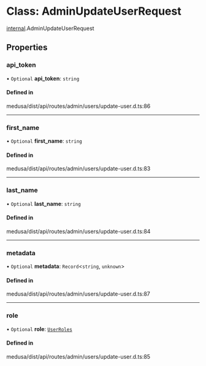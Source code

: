 # Class: AdminUpdateUserRequest

[internal](../modules/internal-29.md).AdminUpdateUserRequest

## Properties

### api\_token

• `Optional` **api\_token**: `string`

#### Defined in

medusa/dist/api/routes/admin/users/update-user.d.ts:86

___

### first\_name

• `Optional` **first\_name**: `string`

#### Defined in

medusa/dist/api/routes/admin/users/update-user.d.ts:83

___

### last\_name

• `Optional` **last\_name**: `string`

#### Defined in

medusa/dist/api/routes/admin/users/update-user.d.ts:84

___

### metadata

• `Optional` **metadata**: `Record`<`string`, `unknown`\>

#### Defined in

medusa/dist/api/routes/admin/users/update-user.d.ts:87

___

### role

• `Optional` **role**: [`UserRoles`](../enums/internal-1.UserRoles.md)

#### Defined in

medusa/dist/api/routes/admin/users/update-user.d.ts:85
